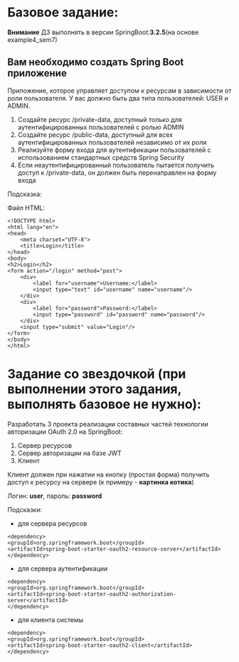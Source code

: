 
# Базовое задание:

**Внимание** ДЗ выполнять в версии SpringBoot:**3.2.5**(на основе example4_sem7)

## Вам необходимо создать Spring Boot приложение

Приложение, которое управляет доступом к ресурсам в зависимости от роли пользователя. У вас должно быть два типа пользователей: USER и ADMIN.

1. Создайте ресурс /private-data, доступный только для аутентифицированных пользователей с ролью ADMIN
2. Создайте ресурс /public-data, доступный для всех аутентифицированных пользователей независимо от их роли
3. Реализуйте форму входа для аутентификации пользователей с использованием стандартных средств Spring Security
4. Если неаутентифицированный пользователь пытается получить доступ к /private-data, он должен быть перенаправлен на форму входа


Подсказка:

Файл HTML:
``` 
<!DOCTYPE html>
<html lang="en">
<head>
    <meta charset="UTF-8">
    <title>Login</title>
</head>
<body>
<h2>Login</h2>
<form action="/login" method="post">
    <div>
        <label for="username">Username:</label>
        <input type="text" id="username" name="username"/>
    </div>
    <div>
        <label for="password">Password:</label>
        <input type="password" id="password" name="password"/>
    </div>
    <input type="submit" value="Login"/>
</form>
</body>
</html>
```

# Задание со звездочкой (при выполнении этого задания, выполнять базовое не нужно):

Разработать 3 проекта реализации составных частей технологии авторизации OAuth 2.0 на SpringBoot:

1. Сервер ресурсов
2. Сервер авторизации на базе JWT
3. Клиент

Клиент должен при нажатии на кнопку (простая форма) получить доступ к ресурсу на сервере (к примеру - **картинка котика**)

Логин: **user**, пароль: **password**

Подсказки:

- для сервера ресурсов

```
<dependency>
<groupId>org.springframework.boot</groupId>
<artifactId>spring-boot-starter-oauth2-resource-server</artifactId>
</dependency>
```

- для сервера аутентификации

```
<dependency>
<groupId>org.springframework.boot</groupId>
<artifactId>spring-boot-starter-oauth2-authorization-server</artifactId>
</dependency>
```

- для клиента системы

```
<dependency>
<groupId>org.springframework.boot</groupId>
<artifactId>spring-boot-starter-oauth2-client</artifactId>
</dependency>
```


